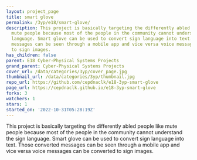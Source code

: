 ```yaml
---
layout: project_page
title: smart glove
permalink: /3yp/e18/smart-glove/
description: This project is basically targeting the differently abled people like
  mute people because most of the people in the community cannot understand the sign
  language. Smart glove can be used to convert sign language into text. Those converted
  messages can be seen through a mobile app and vice versa voice messages can be converted
  to sign images.
has_children: false
parent: E18 Cyber-Physical Systems Projects
grand_parent: Cyber-Physical Systems Projects
cover_url: /data/categories/3yp/cover_page.jpg
thumbnail_url: /data/categories/3yp/thumbnail.jpg
repo_url: https://github.com/cepdnaclk/e18-3yp-smart-glove
page_url: https://cepdnaclk.github.io/e18-3yp-smart-glove
forks: 3
watchers: 1
stars: 1
started_on: '2022-10-31T05:28:19Z'
---
```


This project is basically targeting the differently abled people like mute people because most of the people in the community cannot understand the sign language. Smart glove can be used to convert sign language into text. Those converted messages can be seen through a mobile app and vice versa voice messages can be converted to sign images.